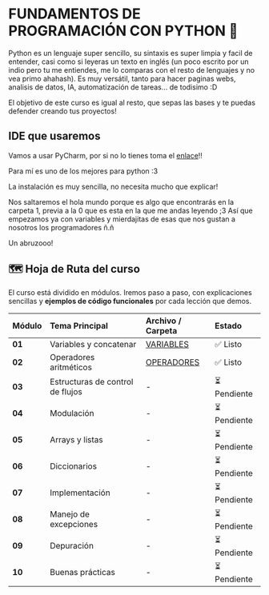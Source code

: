 # FUNDAMENTOS DE PROGRAMACIÓN CON PYTHON 🐍

Python es un lenguaje super sencillo, su sintaxis es super limpia y facil de entender, casi como si leyeras un texto en inglés (un poco escrito por un indio pero tu me entiendes, me lo comparas con el resto de lenguajes y no vea primo ahahash). Es muy versátil, tanto para hacer paginas webs, analisis de datos, IA, automatización de tareas... de todisimo :D

El objetivo de este curso es igual al resto, que sepas las bases y te puedas defender creando tus proyectos!

## IDE que usaremos

Vamos a usar PyCharm, por si no lo tienes toma el [enlace](https://www.jetbrains.com/es-es/pycharm/download/?section=windows)!!

Para mí es uno de los mejores para python :3

La instalación es muy sencilla, no necesita mucho que explicar!

Nos saltaremos el hola mundo porque es algo que encontrarás en la carpeta 1, previa a la 0 que es esta en la que me andas leyendo ;3 Así que empezamos ya con variables y mierdajitas de esas que nos gustan a nosotros los programadores ñ.ñ

Un abruzooo!

## 🗺️ Hoja de Ruta del curso 

El curso está dividido en módulos. Iremos paso a paso, con explicaciones sencillas y **ejemplos de código funcionales** por cada lección que demos.

| Módulo | Tema Principal | Archivo / Carpeta | Estado |
| :--- | :--- | :--- | :--- |
| **01** | Variables y concatenar | [VARIABLES](./1.%20Variables/README.md) | ✅ Listo |
| **02** | Operadores aritméticos | [OPERADORES](2.%20Operadores%20aritméticos/README.md) | ✅ Listo |
| **03** | Estructuras de control de flujos | - | ⏳ Pendiente |
| **04** | Modulación | - | ⏳ Pendiente |
| **05** | Arrays y listas | - | ⏳ Pendiente |
| **06** | Diccionarios | - | ⏳ Pendiente |
| **07** | Implementación | - | ⏳ Pendiente |
| **08** | Manejo de excepciones | - | ⏳ Pendiente |
| **09** | Depuración | - | ⏳ Pendiente |
| **10** | Buenas prácticas | - | ⏳ Pendiente |